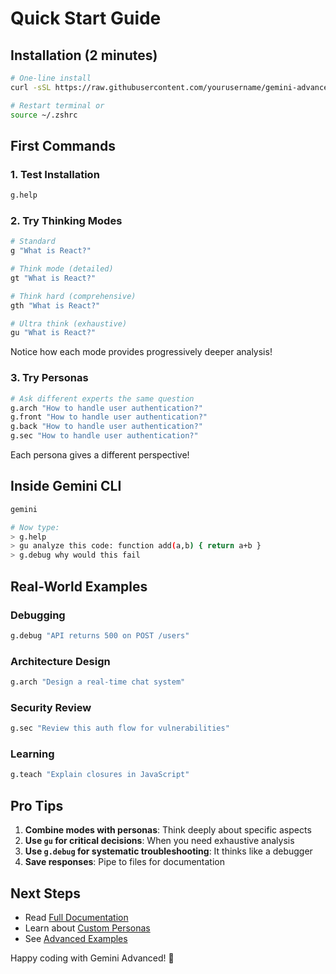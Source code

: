 # Quick Start Guide

## Installation (2 minutes)

```bash
# One-line install
curl -sSL https://raw.githubusercontent.com/yourusername/gemini-advanced/main/install.sh | bash

# Restart terminal or
source ~/.zshrc
```

## First Commands

### 1. Test Installation
```bash
g.help
```

### 2. Try Thinking Modes

```bash
# Standard
g "What is React?"

# Think mode (detailed)
gt "What is React?"

# Think hard (comprehensive)
gth "What is React?"

# Ultra think (exhaustive)
gu "What is React?"
```

Notice how each mode provides progressively deeper analysis!

### 3. Try Personas

```bash
# Ask different experts the same question
g.arch "How to handle user authentication?"
g.front "How to handle user authentication?"
g.back "How to handle user authentication?"
g.sec "How to handle user authentication?"
```

Each persona gives a different perspective!

## Inside Gemini CLI

```bash
gemini

# Now type:
> g.help
> gu analyze this code: function add(a,b) { return a+b }
> g.debug why would this fail
```

## Real-World Examples

### Debugging
```bash
g.debug "API returns 500 on POST /users"
```

### Architecture Design
```bash
g.arch "Design a real-time chat system"
```

### Security Review
```bash
g.sec "Review this auth flow for vulnerabilities"
```

### Learning
```bash
g.teach "Explain closures in JavaScript"
```

## Pro Tips

1. **Combine modes with personas**: Think deeply about specific aspects
2. **Use `gu` for critical decisions**: When you need exhaustive analysis
3. **Use `g.debug` for systematic troubleshooting**: It thinks like a debugger
4. **Save responses**: Pipe to files for documentation

## Next Steps

- Read [Full Documentation](../README.md)
- Learn about [Custom Personas](PERSONAS.md)
- See [Advanced Examples](EXAMPLES.md)

Happy coding with Gemini Advanced! 🚀